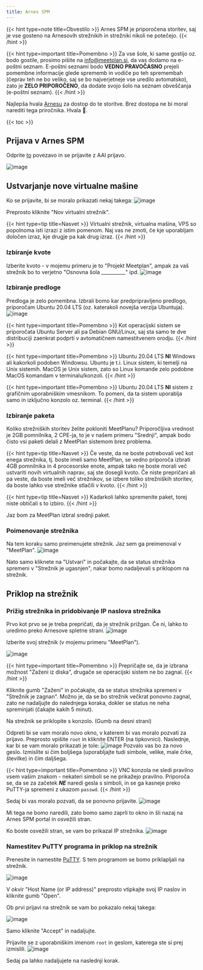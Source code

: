 ```yaml
---
title: Arnes SPM
---
```


{{< hint type=note title=Obvestilo >}}
Arnes SPM je priporočena storitev, saj je vse gosteno na Arnesovih strežnikih in strežniki nikoli ne potečejo.
{{< /hint >}}

{{< hint type=important title=Pomembno >}}
Za vse šole, ki same gostijo oz. bodo gostile, prosimo pišite na info@meetplan.si, da vas dodamo na e-poštni seznam. E-poštni seznami bodo **VEDNO PRAVOČASNO** prejeli pomembne informacije glede sprememb in vodiče po teh spremembah (čeprav teh ne bo veliko, saj se bo najverjetneje vse uredilo avtomatsko), zato je **ZELO PRIPOROČENO**, da dodate svojo šolo na seznam obveščanja (e-poštni seznam).
{{< /hint >}}

Najlepša hvala [Arnesu](https://www.arnes.si) za dostop do te storitve. Brez dostopa ne bi moral narediti tega priročnika. Hvala :pray:.

{{< toc >}}

## Prijava v Arnes SPM
Odprite [to](https://spm.arnes.si) povezavo in se prijavite z AAI prijavo.

![image](https://user-images.githubusercontent.com/52399966/182016629-96384325-1298-46e4-97bb-85782cda88ee.png)

## Ustvarjanje nove virtualne mašine
Ko se prijavite, bi se moralo prikazati nekaj takega:
![image](https://user-images.githubusercontent.com/52399966/182017039-cfb28358-2265-45cc-9dbd-0ae3ca473bcb.png)

Preprosto kliknite "Nov virtualni strežnik".

{{< hint type=tip title=Nasvet >}}
Virtualni strežnik, virtualna mašina, VPS so popolnoma isti izrazi z istim pomenom. Naj vas ne zmoti, če kje uporabljam določen izraz, kje drugje pa kak drug izraz.
{{< /hint >}}

### Izbiranje kvote
Izberite kvoto - v mojemu primeru je to "Projekt Meetplan", ampak za vaš strežnik bo to verjetno "Osnovna šola __________" ipd.
![image](https://user-images.githubusercontent.com/52399966/182017164-72e33ae7-4059-4394-9f29-7838a14492af.png)

### Izbiranje predloge
Predloga je zelo pomembna. Izbrali bomo kar predpripravljeno predlogo, priporočam Ubuntu 20.04 LTS (oz. katerakoli novejša verzija Ubuntuja).
![image](https://user-images.githubusercontent.com/52399966/182017369-7aee85a2-48f5-41d8-a32f-312b5252e2c8.png)

{{< hint type=important title=Pomembno >}}
Kot operacijski sistem se priporočata Ubuntu Server ali pa Debian GNU/Linux, saj sta samo te dve distribuciji zaenkrat podprti v avtomatičnem namestitvenem orodju.
{{< /hint >}}

{{< hint type=important title=Pomembno >}}
Ubuntu 20.04 LTS **NI** Windows ali kakorkoli podoben Windowsu. Ubuntu je t.i. Linux sistem, ki temelji na Unix sistemih. MacOS je Unix sistem, zato so Linux komande zelo podobne MacOS komandam v terminalu/konzoli.
{{< /hint >}}

{{< hint type=important title=Pomembno >}}
Ubuntu 20.04 LTS **NI** sistem z grafičnim uporabniškim vmesnikom. To pomeni, da ta sistem uporablja samo in izključno konzolo oz. terminal.
{{< /hint >}}

### Izbiranje paketa
Koliko strežniških storitev želite pokloniti MeetPlanu? Priporočljiva vrednost je 2GB pomnilnika, 2 CPE-ja, to je v našem primeru "Srednji", ampak bodo čisto vsi paketi delali z MeetPlan sistemom brez problema.

{{< hint type=tip title=Nasvet >}}
Če veste, da ne boste potrebovali več kot enega strežnika, tj. boste imeli samo MeetPlan, se vedno priporoča izbrati 4GB pomnilnika in 4 procesorske enote, ampak tako ne boste morali več ustvariti novih virtualnih naprav, saj ste dosegli kvoto. Če niste prepričani ali pa veste, da boste imeli več strežnikov, se izbere toliko strežniških storitev, da boste lahko vse strežnike stlačili v kvoto.
{{< /hint >}}

{{< hint type=tip title=Nasvet >}}
Kadarkoli lahko spremenite paket, torej niste obtičali s to izbiro.
{{< /hint >}}

Jaz bom za MeetPlan izbral srednji paket.

### Poimenovanje strežnika
Na tem koraku samo preimenujete strežnik. Jaz sem ga preimenoval v "MeetPlan".
![image](https://user-images.githubusercontent.com/52399966/182017703-c5ac4d70-0bb5-4a9f-97fb-04d9755fdb8d.png)

Nato samo kliknete na "Ustvari" in počakajte, da se status strežnika spremeni v "Strežnik je ugasnjen", nakar bomo nadaljevali s priklopom na strežnik.

## Priklop na strežnik
### Prižig strežnika in pridobivanje IP naslova strežnika
Prvo kot prvo se je treba prepričati, da je strežnik prižgan. Če ni, lahko to uredimo preko Arnesove spletne strani.
![image](https://user-images.githubusercontent.com/52399966/182017954-5748344e-8671-4cfe-8117-5fd0ca5052f8.png)

Izberite svoj strežnik (v mojemu primeru "MeetPlan").

![image](https://user-images.githubusercontent.com/52399966/182018030-d524435f-1fc4-472e-b975-bebd068c6eb5.png)

{{< hint type=important title=Pomembno >}}
Prepričajte se, da je izbrana možnost "Zaženi iz diska", drugače se operacijski sistem ne bo zagnal.
{{< /hint >}}

Kliknite gumb "Zaženi" in počakajte, da se status strežnika spremeni v "Strežnik je zagnan". Možno je, da se bo strežnik večkrat ponovno zagnal, zato ne nadaljujte do nalednjega koraka, dokler se status ne neha spreminjati (čakajte kakih 5 minut).

Na strežnik se priklopite s konzolo. (Gumb na desni strani)

Odpreti bi se vam moralo novo okno, v katerem bi vas moralo pozvati za prijavo. Preprosto vpišite `root` in kliknite ENTER (na tipkovnici). Naslednje, kar bi se vam moralo prikazati je tole:
![image](https://user-images.githubusercontent.com/52399966/182018734-c7523128-41b5-4b55-a130-f11b1cee04e6.png)
Pozvalo vas bo za novo geslo. Izmislite si čim boljšega (uporabljajte tudi simbole, velike, male črke, številke) in čim daljšega.

{{< hint type=important title=Pomembno >}}
VNC konzola ne sledi pravilno vsem vašim znakom - nekateri simboli se ne prikažejo pravilno. Priporoča se, da se za začetek ***NE*** naredi gesla s simboli, in se ga kasneje preko PuTTY-ja spremeni z ukazom `passwd`.
{{< /hint >}}

Sedaj bi vas moralo pozvati, da se ponovno prijavite.
![image](https://user-images.githubusercontent.com/52399966/182018945-50382302-0856-4bb3-8a14-e9b6d6664af0.png)

Mi tega ne bomo naredili, zato bomo samo zaprli to okno in šli nazaj na Arnes SPM portal in osvežili stran.

Ko boste osvežili stran, se vam bo prikazal IP strežnika.
![image](https://user-images.githubusercontent.com/52399966/182018974-895aad07-025a-42a4-bc6b-47945938c02c.png)

### Namestitev PuTTY programa in priklop na strežnik
Prenesite in namestite [PuTTY](https://www.putty.org/). S tem programom se bomo priklapljali na strežnik.

![image](https://user-images.githubusercontent.com/52399966/182019048-9e5496dd-391a-4b87-9276-d1d86e24eb66.png)

V okvir "Host Name (or IP address)" preprosto vtipkajte svoj IP naslov in kliknite gumb "Open".

Ob prvi prijavi na strežnik se vam bo pokazalo nekaj takega:

![image](https://user-images.githubusercontent.com/52399966/182019108-fdeb81f3-2f60-46cd-b47a-b5019ddc0b63.png)

Samo kliknite "Accept" in nadaljujte.

Prijavite se z uporabniškim imenom `root` in geslom, katerega ste si prej izmislili.
![image](https://user-images.githubusercontent.com/52399966/182019149-a238db30-b396-4158-9234-102e51109336.png)

Sedaj pa lahko nadaljujete na naslednji korak.

